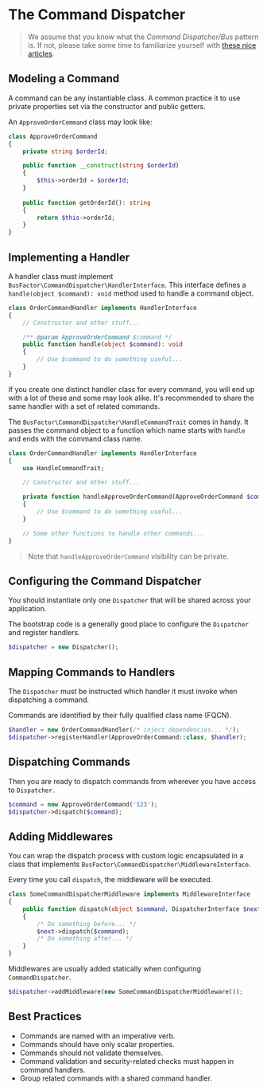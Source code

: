 # The Command Dispatcher

> We assume that you know what the *Command Dispatcher/Bus* pattern is. If not, please take some time to familiarize
> yourself with [these nice articles](https://www.google.com/search?q=command+dispatcher+pattern).

## Modeling a Command

A command can be any instantiable class. A common practice it to use private properties set via the constructor and
public getters.

An `ApproveOrderCommand` class may look like:

```php
class ApproveOrderCommand
{
    private string $orderId;

    public function __construct(string $orderId)
    {
        $this->orderId = $orderId;
    }
    
    public function getOrderId(): string
    {
        return $this->orderId;
    }
}
```

## Implementing a Handler

A handler class must implement `BusFactor\CommandDispatcher\HandlerInterface`. This interface defines a
`handle(object $command): void` method used to handle a command object.

```php
class OrderCommandHandler implements HandlerInterface
{
    // Constructor and other stuff...

    /** @param ApproveOrderCommand $command */
    public function handle(object $command): void
    {
        // Use $command to do something useful...
    }
}
```

If you create one distinct handler class for every command, you will end up with a lot of these and some may look
alike. It's recommended to share the same handler with a set of related commands.

The `BusFactor\CommandDispatcher\HandleCommandTrait` comes in handy. It passes the command object to a function which
name starts with `handle` and ends with the command class name. 

```php
class OrderCommandHandler implements HandlerInterface
{
    use HandleCommandTrait;

    // Constructor and other stuff...

    private function handleApproveOrderCommand(ApproveOrderCommand $command): void
    {
        // Use $command to do something useful...
    }

    // Some other functions to handle other commands...
}
```

> Note that `handleApproveOrderCommand` visibility can be private.

## Configuring the Command Dispatcher

You should instantiate only one `Dispatcher` that will be shared across your application.

The bootstrap code is a generally good place to configure the `Dispatcher` and register handlers.

```php
$dispatcher = new Dispatcher();
```

## Mapping Commands to Handlers

The `Dispatcher` must be instructed which handler it must invoke when dispatching a command.

Commands are identified by their fully qualified class name (FQCN).

```php
$handler = new OrderCommandHandler(/* inject dependencies... */);
$dispatcher->registerHandler(ApproveOrderCommand::class, $handler);
```

## Dispatching Commands

Then you are ready to dispatch commands from wherever you have access to `Dispatcher`.

```php
$command = new ApproveOrderCommand('123');
$dispatcher->dispatch($command);
```

## Adding Middlewares

You can wrap the dispatch process with custom logic encapsulated in a class that implements
`BusFactor\CommandDispatcher\MiddlewareInterface`.

Every time you call `dispatch`, the middleware will be executed.

```php
class SomeCommandDispatcherMiddleware implements MiddlewareInterface
{
    public function dispatch(object $command, DispatcherInterface $next): void
    {
        /* Do something before... */
        $next->dispatch($command);
        /* Do something after... */
    }
}
```

Middlewares are usually added statically when configuring `CommandDispatcher`.

```php
$dispatcher->addMiddleware(new SomeCommandDispatcherMiddleware());
``` 

## Best Practices

- Commands are named with an imperative verb.
- Commands should have only scalar properties.
- Commands should not validate themselves.
- Command validation and security-related checks must happen in command handlers.
- Group related commands with a shared command handler.

